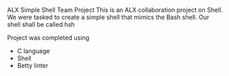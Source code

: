 ALX Simple Shell Team Project
This is an ALX collaboration project on Shell. We were tasked to create a simple shell that mimics the Bash shell. Our shell shall be called hsh

Project was completed using
* C language
* Shell
* Betty linter

